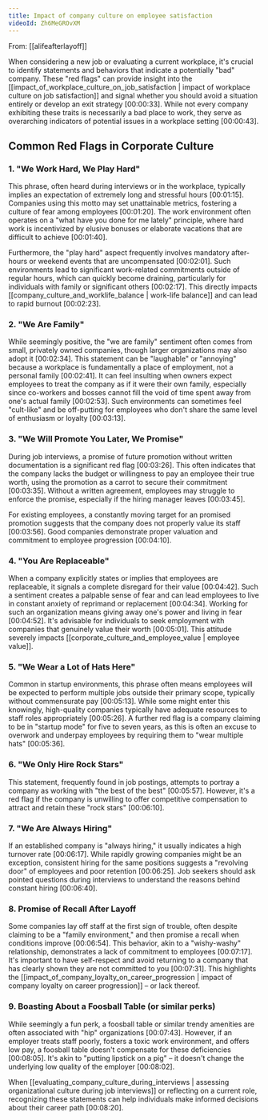 ```yaml
---
title: Impact of company culture on employee satisfaction
videoId: Zh6MeGROvXM
---
```


From: [[alifeafterlayoff]] <br/> 

When considering a new job or evaluating a current workplace, it's crucial to identify statements and behaviors that indicate a potentially "bad" company. These "red flags" can provide insight into the [[impact_of_workplace_culture_on_job_satisfaction | impact of workplace culture on job satisfaction]] and signal whether you should avoid a situation entirely or develop an exit strategy <a class="yt-timestamp" data-t="00:00:33">[00:00:33]</a>. While not every company exhibiting these traits is necessarily a bad place to work, they serve as overarching indicators of potential issues in a workplace setting <a class="yt-timestamp" data-t="00:00:43">[00:00:43]</a>.

## Common Red Flags in Corporate Culture

### 1. "We Work Hard, We Play Hard"

This phrase, often heard during interviews or in the workplace, typically implies an expectation of extremely long and stressful hours <a class="yt-timestamp" data-t="00:01:15">[00:01:15]</a>. Companies using this motto may set unattainable metrics, fostering a culture of fear among employees <a class="yt-timestamp" data-t="00:01:20">[00:01:20]</a>. The work environment often operates on a "what have you done for me lately" principle, where hard work is incentivized by elusive bonuses or elaborate vacations that are difficult to achieve <a class="yt-timestamp" data-t="00:01:40">[00:01:40]</a>.

Furthermore, the "play hard" aspect frequently involves mandatory after-hours or weekend events that are uncompensated <a class="yt-timestamp" data-t="00:02:01">[00:02:01]</a>. Such environments lead to significant work-related commitments outside of regular hours, which can quickly become draining, particularly for individuals with family or significant others <a class="yt-timestamp" data-t="00:02:17">[00:02:17]</a>. This directly impacts [[company_culture_and_worklife_balance | work-life balance]] and can lead to rapid burnout <a class="yt-timestamp" data-t="00:02:23">[00:02:23]</a>.

### 2. "We Are Family"

While seemingly positive, the "we are family" sentiment often comes from small, privately owned companies, though larger organizations may also adopt it <a class="yt-timestamp" data-t="00:02:34">[00:02:34]</a>. This statement can be "laughable" or "annoying" because a workplace is fundamentally a place of employment, not a personal family <a class="yt-timestamp" data-t="00:02:41">[00:02:41]</a>. It can feel insulting when owners expect employees to treat the company as if it were their own family, especially since co-workers and bosses cannot fill the void of time spent away from one's actual family <a class="yt-timestamp" data-t="00:02:53">[00:02:53]</a>. Such environments can sometimes feel "cult-like" and be off-putting for employees who don't share the same level of enthusiasm or loyalty <a class="yt-timestamp" data-t="00:03:13">[00:03:13]</a>.

### 3. "We Will Promote You Later, We Promise"

During job interviews, a promise of future promotion without written documentation is a significant red flag <a class="yt-timestamp" data-t="00:03:26">[00:03:26]</a>. This often indicates that the company lacks the budget or willingness to pay an employee their true worth, using the promotion as a carrot to secure their commitment <a class="yt-timestamp" data-t="00:03:35">[00:03:35]</a>. Without a written agreement, employees may struggle to enforce the promise, especially if the hiring manager leaves <a class="yt-timestamp" data-t="00:03:45">[00:03:45]</a>.

For existing employees, a constantly moving target for an promised promotion suggests that the company does not properly value its staff <a class="yt-timestamp" data-t="00:03:56">[00:03:56]</a>. Good companies demonstrate proper valuation and commitment to employee progression <a class="yt-timestamp" data-t="00:04:10">[00:04:10]</a>.

### 4. "You Are Replaceable"

When a company explicitly states or implies that employees are replaceable, it signals a complete disregard for their value <a class="yt-timestamp" data-t="00:04:42">[00:04:42]</a>. Such a sentiment creates a palpable sense of fear and can lead employees to live in constant anxiety of reprimand or replacement <a class="yt-timestamp" data-t="00:04:34">[00:04:34]</a>. Working for such an organization means giving away one's power and living in fear <a class="yt-timestamp" data-t="00:04:52">[00:04:52]</a>. It's advisable for individuals to seek employment with companies that genuinely value their worth <a class="yt-timestamp" data-t="00:05:01">[00:05:01]</a>. This attitude severely impacts [[corporate_culture_and_employee_value | employee value]].

### 5. "We Wear a Lot of Hats Here"

Common in startup environments, this phrase often means employees will be expected to perform multiple jobs outside their primary scope, typically without commensurate pay <a class="yt-timestamp" data-t="00:05:13">[00:05:13]</a>. While some might enter this knowingly, high-quality companies typically have adequate resources to staff roles appropriately <a class="yt-timestamp" data-t="00:05:26">[00:05:26]</a>. A further red flag is a company claiming to be in "startup mode" for five to seven years, as this is often an excuse to overwork and underpay employees by requiring them to "wear multiple hats" <a class="yt-timestamp" data-t="00:05:36">[00:05:36]</a>.

### 6. "We Only Hire Rock Stars"

This statement, frequently found in job postings, attempts to portray a company as working with "the best of the best" <a class="yt-timestamp" data-t="00:05:57">[00:05:57]</a>. However, it's a red flag if the company is unwilling to offer competitive compensation to attract and retain these "rock stars" <a class="yt-timestamp" data-t="00:06:10">[00:06:10]</a>.

### 7. "We Are Always Hiring"

If an established company is "always hiring," it usually indicates a high turnover rate <a class="yt-timestamp" data-t="00:06:17">[00:06:17]</a>. While rapidly growing companies might be an exception, consistent hiring for the same positions suggests a "revolving door" of employees and poor retention <a class="yt-timestamp" data-t="00:06:25">[00:06:25]</a>. Job seekers should ask pointed questions during interviews to understand the reasons behind constant hiring <a class="yt-timestamp" data-t="00:06:40">[00:06:40]</a>.

### 8. Promise of Recall After Layoff

Some companies lay off staff at the first sign of trouble, often despite claiming to be a "family environment," and then promise a recall when conditions improve <a class="yt-timestamp" data-t="00:06:54">[00:06:54]</a>. This behavior, akin to a "wishy-washy" relationship, demonstrates a lack of commitment to employees <a class="yt-timestamp" data-t="00:07:17">[00:07:17]</a>. It's important to have self-respect and avoid returning to a company that has clearly shown they are not committed to you <a class="yt-timestamp" data-t="00:07:31">[00:07:31]</a>. This highlights the [[impact_of_company_loyalty_on_career_progression | impact of company loyalty on career progression]] – or lack thereof.

### 9. Boasting About a Foosball Table (or similar perks)

While seemingly a fun perk, a foosball table or similar trendy amenities are often associated with "hip" organizations <a class="yt-timestamp" data-t="00:07:43">[00:07:43]</a>. However, if an employer treats staff poorly, fosters a toxic work environment, and offers low pay, a foosball table doesn't compensate for these deficiencies <a class="yt-timestamp" data-t="00:08:05">[00:08:05]</a>. It's akin to "putting lipstick on a pig" – it doesn't change the underlying low quality of the employer <a class="yt-timestamp" data-t="00:08:02">[00:08:02]</a>.

When [[evaluating_company_culture_during_interviews | assessing organizational culture during job interviews]] or reflecting on a current role, recognizing these statements can help individuals make informed decisions about their career path <a class="yt-timestamp" data-t="00:08:20">[00:08:20]</a>.